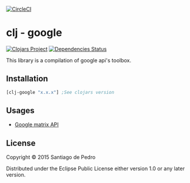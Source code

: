 [![CircleCI](https://circleci.com/gh/xerp/clj-google.svg?style=svg)](https://circleci.com/gh/xerp/clj-google)

# clj - google
[![Clojars Project](https://img.shields.io/clojars/v/clj-google.svg)](https://clojars.org/clj-google)
[![Dependencies Status](https://versions.deps.co/xerp/clj-google/status.png)](https://versions.deps.co/xerp/clj-google)


This library is a compilation of google api's toolbox.

## Installation

```clojure
[clj-google "x.x.x"] ;See clojars version
```

## Usages

* [Google matrix API](https://github.com/xerp/clj-google/blob/master/docs/matrix.md)

## License

Copyright © 2015 Santiago de Pedro

Distributed under the Eclipse Public License either version 1.0 or any later version.
